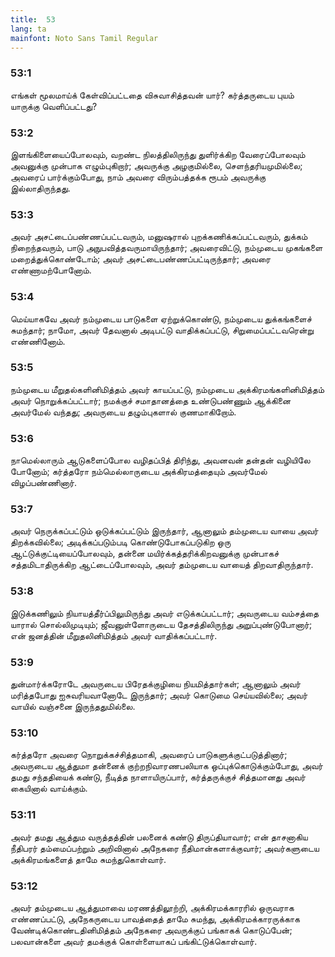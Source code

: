 ```yaml
---
title:  53
lang: ta
mainfont: Noto Sans Tamil Regular
---
```


###  53:1

எங்கள் மூலமாய்க் கேள்விப்பட்டதை விசுவாசித்தவன் யார்? கர்த்தருடைய புயம் யாருக்கு வெளிப்பட்டது?

###  53:2

இளங்கிளையைப்போலவும், வறண்ட நிலத்திலிருந்து துளிர்க்கிற வேரைப்போலவும் அவனுக்கு முன்பாக எழும்புகிறார்; அவருக்கு அழகுமில்லை, செளந்தரியமுமில்லை; அவரைப் பார்க்கும்போது, நாம் அவரை விரும்பத்தக்க ரூபம் அவருக்கு இல்லாதிருந்தது.

###  53:3

அவர் அசட்டைப்பண்ணப்பட்டவரும், மனுஷரால் புறக்கணிக்கப்பட்டவரும், துக்கம் நிறைந்தவரும், பாடு அநுபவித்தவருமாயிருந்தார்; அவரைவிட்டு, நம்முடைய முகங்களை மறைத்துக்கொண்டோம்; அவர் அசட்டைபண்ணப்பட்டிருந்தார்; அவரை எண்ணாமற்போனோம்.

###  53:4

மெய்யாகவே அவர் நம்முடைய பாடுகளை ஏற்றுக்கொண்டு, நம்முடைய துக்கங்களைச் சுமந்தார்; நாமோ, அவர் தேவனால் அடிபட்டு வாதிக்கப்பட்டு, சிறுமைப்பட்டவரென்று எண்ணினோம்.

###  53:5

நம்முடைய மீறுதல்களினிமித்தம் அவர் காயப்பட்டு, நம்முடைய அக்கிரமங்களினிமித்தம் அவர் நொறுக்கப்பட்டார்; நமக்குச் சமாதானத்தை உண்டுபண்ணும் ஆக்கினை அவர்மேல் வந்தது; அவருடைய தழும்புகளால் குணமாகிறோம்.

###  53:6

நாமெல்லாரும் ஆடுகளைப்போல வழிதப்பித் திரிந்து, அவனவன் தன்தன் வழியிலே போனோம்; கர்த்தரோ நம்மெல்லாருடைய அக்கிரமத்தையும் அவர்மேல் விழப்பண்ணினார்.

###  53:7

அவர் நெருக்கப்பட்டும் ஒடுக்கப்பட்டும் இருந்தார், ஆனாலும் தம்முடைய வாயை அவர் திறக்கவில்லை; அடிக்கப்படும்படி கொண்டுபோகப்படுகிற ஒரு ஆட்டுக்குட்டியைப்போலவும், தன்னை மயிர்க்கத்தரிக்கிறவனுக்கு முன்பாகச் சத்தமிடாதிருக்கிற ஆட்டைப்போலவும், அவர் தம்முடைய வாயைத் திறவாதிருந்தார்.

###  53:8

இடுக்கணிலும் நியாயத்தீர்ப்பிலுமிருந்து அவர் எடுக்கப்பட்டார்; அவருடைய வம்சத்தை யாரால் சொல்லிமுடியும்; ஜீவனுள்ளோருடைய தேசத்திலிருந்து அறுப்புண்டுபோனார்; என் ஜனத்தின் மீறுதலினிமித்தம் அவர் வாதிக்கப்பட்டார்.

###  53:9

துன்மார்க்கரோடே அவருடைய பிரேதக்குழியை நியமித்தார்கள்; ஆனாலும் அவர் மரித்தபோது ஐசுவரியவானோடே இருந்தார்; அவர் கொடுமை செய்யவில்லை; அவர் வாயில் வஞ்சனை இருந்ததுமில்லை.

###  53:10

கர்த்தரோ அவரை நொறுக்கச்சித்தமாகி, அவரைப் பாடுகளுக்குட்படுத்தினார்; அவருடைய ஆத்துமா தன்னைக் குற்றநிவாரணபலியாக ஒப்புக்கொடுக்கும்போது, அவர் தமது சந்ததியைக் கண்டு, நீடித்த நாளாயிருப்பார், கர்த்தருக்குச் சித்தமானது அவர் கையினால் வாய்க்கும்.

###  53:11

அவர் தமது ஆத்தும வருத்தத்தின் பலனைக் கண்டு திருப்தியாவார்; என் தாசனாகிய நீதிபரர் தம்மைப்பற்றும் அறிவினால் அநேகரை நீதிமான்களாக்குவார்; அவர்களுடைய அக்கிரமங்களைத் தாமே சுமந்துகொள்வார்.

###  53:12

அவர் தம்முடைய ஆத்துமாவை மரணத்திலூற்றி, அக்கிரமக்காரரில் ஒருவராக எண்ணப்பட்டு, அநேகருடைய பாவத்தைத் தாமே சுமந்து, அக்கிரமக்காரருக்காக வேண்டிக்கொண்டதினிமித்தம் அநேகரை அவருக்குப் பங்காகக் கொடுப்பேன்; பலவான்களை அவர் தமக்குக் கொள்ளையாகப் பங்கிட்டுக்கொள்வார்.

